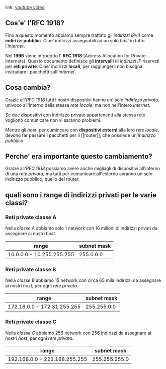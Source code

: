 link: [youtube video](https://youtu.be/8bhvn9tQk8o?si=Rc-Ab32Kuox9j8y6)

## Cos'e' l'RFC 1918?
Fino a questo momento abbiamo sempre trattato gli *indirizzi IPv4* come **indirizzi pubblici**.
Cioe' indirizzi assegnabili ad un solo *host* in tutto l'*internet*.

Nel **1996** viene introdotto l' **RFC 1918** (Adrress Allocation for Private Internets).
Questo documento definisce gli **intervalli** di *indirizzi IP* riservati per **reti private**.
Cioe' indirizzi **locali**, per raggiungerli non bisogna instradare i pacchetti sull'*internet*.

## Cosa cambia?
Grazie all'*RFC 1918* tutti i nostri dispositivi hanno un' solo *indirizzo privato*, univoco all'interno della stessa *rete locale*, ma non nell'intero *internet*.

Se due dispositivi con indirizzo privato appartenenti alla stessa rete vogliono comunicare non vi saranno problemi.

Mentre gli *host*, per cumincare con **dispositivi esterni** alla loro *rete locale*, devono far passare i pacchetti per il [[router]], che possiede un'*indirizzo pubblico*

## Perche' era importante questo cambiamento?
Grazie all'*RFC 1918* possiamo avere anche migliagli di dispositivi all'interno di una *rete privata*, ma tutti per comunicare all'esterno avranno un solo indirizzo pubblico, quello del router.

## quali sono i range di indirizzi privati per le varie classi?
### Reti private classe A
Nella *classe A* abbiamo solo $1$ network con $16$ milioni di indirizzi privati da assegnare ai nostri *host*.

| range                     | subnet mask |
| ------------------------- | ----------- |
| 10.0.0.0 - 10.255.255.255 | 255.0.0.0   |

### Reti private classe B
Nella *classe B* abbiamo $15$ network con circa $65$ mila indirizzi da assegnare ai nostri *host*, per ogni *rete privata*.

| range                       | subnet mask |
| --------------------------- | ----------- |
| 172.16.0.0 - 172.31.255.255 | 255.255.0.0 |  

### Reti private classe C
Nella *classe C* abbiamo $256$ network con $256$ indirizzi da assegnare ai nostri *host*, per ogni *rete privata*.

| range                         | subnet mask   |
| ----------------------------- | ------------- |
| 192.168.0.0 - 223.168.255.255 | 255.255.255.0 |  


